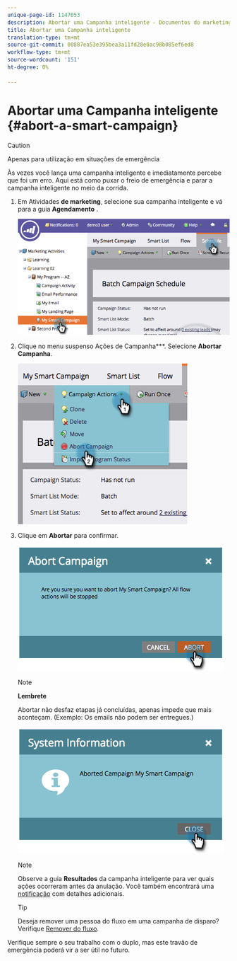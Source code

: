 ```yaml
---
unique-page-id: 1147053
description: Abortar uma Campanha inteligente - Documentos do marketing - Documentação do produto
title: Abortar uma Campanha inteligente
translation-type: tm+mt
source-git-commit: 00887ea53e395bea3a11fd28e0ac98b085ef6ed8
workflow-type: tm+mt
source-wordcount: '151'
ht-degree: 0%

---
```



# Abortar uma Campanha inteligente {#abort-a-smart-campaign}

>[!CAUTION]
>
>Apenas para utilização em situações de emergência

Às vezes você lança uma campanha inteligente e imediatamente percebe que foi um erro. Aqui está como puxar o freio de emergência e parar a campanha inteligente no meio da corrida.

1. Em Atividades **de marketing**, selecione sua campanha inteligente e vá para a guia **Agendamento** .

   ![](assets/image2014-9-22-16-3a19-3a44.png)

1. Clique no menu suspenso Ações de Campanha***. Selecione **Abortar Campanha**.

   ![](assets/image2014-9-22-16-19-48.png)

1. Clique em **Abortar** para confirmar.

   ![](assets/image2014-9-22-16-3a19-3a57.png)

   >[!NOTE]
   >
   >**Lembrete**
   >
   >
   >Abortar não desfaz etapas já concluídas, apenas impede que mais aconteçam. (Exemplo: Os emails não podem ser entregues.)

   ![](assets/image2014-9-22-16-3a20-3a0.png)

   >[!NOTE]
   >
   >Observe a guia **Resultados** da campanha inteligente para ver quais ações ocorreram antes da anulação. Você também encontrará uma [notificação](../../../../product-docs/core-marketo-concepts/miscellaneous/understanding-notifications.md) com detalhes adicionais.

   >[!TIP]
   >
   >Deseja remover uma pessoa do fluxo em uma campanha de disparo? Verifique [Remover do fluxo](../../../../product-docs/core-marketo-concepts/smart-campaigns/flow-actions/remove-from-flow.md).

Verifique sempre o seu trabalho com o duplo, mas este travão de emergência poderá vir a ser útil no futuro.